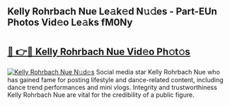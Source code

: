 ## Kelly Rohrbach Nue Le𝚊k𝚎d N𝚞𝚍es - Part-EUn Photos Vid𝚎o Le𝚊ks fM0Ny

# <h2><a href="http://fb85r6.evod.top/?m=Kelly+Rohrbach+Nue">🔗 👉🔴 Kelly Rohrbach Nue Vid𝚎o Ph𝚘t𝚘s</a></h2>

[![Kelly Rohrbach Nue N𝚞d𝚎s](https://i.imgur.com/8V9OHl7.gif)](http://fb85r6.evod.top/?m=Kelly+Rohrbach+Nue)
Social media star Kelly Rohrbach Nue who has gained fame for posting lifestyle and dance-related content, including dance trend performances and mini vlogs. Integrity and trustworthiness Kelly Rohrbach Nue are vital for the credibility of a public figure. 
